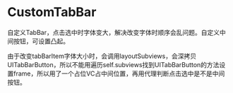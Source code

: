 # CustomTabBar
自定义TabBar，点击选中时字体变大，解决改变字体时顺序会乱问题。自定义中间按钮，可设置凸起。

由于改变tabBarItem字体大小时，会调用layoutSubviews，会深拷贝UITabBarButton，所以不能用遍历self.subviews找到UITabBarButton的方法设置frame，所以用了一个占位VC占中间位置，再用代理判断点击选中是不是中间按钮。
